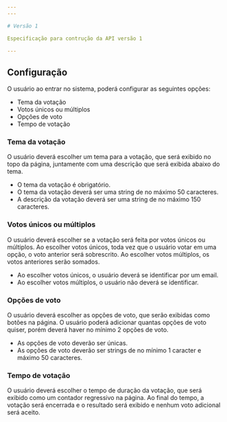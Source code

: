 ```yaml
---
---

# Versão 1

Especificação para contrução da API versão 1

---
```


## Configuração

O usuário ao entrar no sistema, poderá configurar as seguintes opções:

- Tema da votação
- Votos únicos ou múltiplos
- Opções de voto
- Tempo de votação

### Tema da votação

O usuário deverá escolher um tema para a votação, que será exibido no topo da página, juntamente com uma descrição que será exibida abaixo do tema.

- O tema da votação é obrigatório.
- O tema da votação deverá ser uma string de no máximo 50 caracteres.
- A descrição da votação deverá ser uma string de no máximo 150 caracteres.

### Votos únicos ou múltiplos

O usuário deverá escolher se a votação será feita por votos únicos ou múltiplos. Ao escolher votos únicos, toda vez que o usuário votar em uma opção, o voto anterior será sobrescrito. Ao escolher votos múltiplos, os votos anteriores serão somados.

- Ao escolher votos únicos, o usuário deverá se identificar por um email.
- Ao escolher votos múltiplos, o usuário não deverá se identificar.

### Opções de voto

O usuário deverá escolher as opções de voto, que serão exibidas como botões na página. O usuário poderá adicionar quantas opções de voto quiser, porém deverá haver no mínimo 2 opções de voto.

- As opções de voto deverão ser únicas.
- As opções de voto deverão ser strings de no mínimo 1 caracter e máximo 50 caracteres.

### Tempo de votação

O usuário deverá escolher o tempo de duração da votação, que será exibido como um contador regressivo na página. Ao final do tempo, a votação será encerrada e o resultado será exibido e nenhum voto adicional será aceito.
